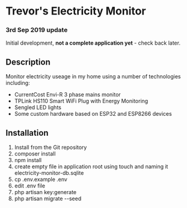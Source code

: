# Trevor's Electricity Monitor
### 3rd Sep 2019 update
Initial development, **not a complete application yet** - check back later.
## Description
Monitor electricity useage in my home using a number of technologies including:
- CurrentCost Envi-R 3 phase mains monitor
- TPLink HS110 Smart WiFi Plug with Energy Monitoring
- Sengled LED lights
- Some custom hardware based on ESP32 and ESP8266 devices
## Installation
1. Install from the Git repository
2. composer install
3. npm install
4. create empty file in application root using touch and naming it electricity-monitor-db.sqlite
5. cp .env.example .env
6. edit .env file
7. php artisan key:generate
7. php artisan migrate --seed
